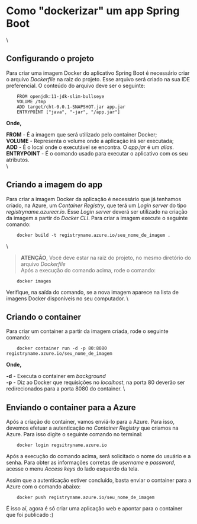 # Como "dockerizar" um app Spring Boot

\
## Configurando o projeto

Para criar uma imagem Docker do aplicativo Spring Boot é necessário criar o arquivo *Dockerfile* na raiz do projeto. Esse arquivo será criado na sua IDE preferencial. O conteúdo do arquivo deve ser o seguinte:

		FROM openjdk:11-jdk-slim-bullseye
		VOLUME /tmp
		ADD target/cht-0.0.1-SNAPSHOT.jar app.jar
		ENTRYPOINT ["java", "-jar", "/app.jar"]

**Onde,**

**FROM** - É a imagem que será utilizado pelo container Docker;\
**VOLUME** - Representa o volume onde a aplicação irá ser executada;\
**ADD** - É o local onde o executável se encontra. O *app.jar* é um *alias*.\
**ENTRYPOINT** - É o comando usado para executar o aplicativo com os seu atributos.\
\
## Criando a imagem do app

Para criar a imagem Docker da aplicação é necessário que já tenhamos criado, na Azure, um *Container Registry*, que terá um *Login server* do tipo *registryname.azurecr.io*. Esse *Login server* deverá ser utilizado na criação da imagem a partir do *Docker CLI*. Para criar a imagem execute o seguinte comando:

		docker build -t registryname.azure.io/seu_nome_de_imagem .
\
> **ATENÇÃO**, Você deve estar na raiz do projeto, no mesmo diretório do arquivo *Dockerfile*
\
Após a execução do comando acima, rode o comando:

		docker images

Verifique, na saída do comando, se a nova imagem aparece na lista de imagens Docker disponíveis no seu computador.
\
## Criando o container

Para criar um container a partir da imagem criada, rode o seguinte comando:

		docker container run -d -p 80:8080 registryname.azure.io/seu_nome_de_imagem

**Onde,**

**-d** - Executa o container em *background*\
**-p** - Diz ao Docker que requisições no *localhost*, na porta 80 deverão ser redirecionados para a porta 8080 do container.
\
## Enviando o container para a Azure

Após a criação do container, vamos enviá-lo para a Azure. Para isso, devemos efetuar a autenticação no *Container Registry* que criamos na Azure. Para isso digite o seguinte comando no terminal:

		docker login regsitryname.azure.io			

Após a execução do comando acima, será solicitado o nome do usuário e a senha. Para obter as informações corretas de *username* e *password*, acesse o menu *Access keys* do lado esquerdo da tela.

Assim que a autenticação estiver concluído, basta enviar o container para a Azure com o comando abaixo:

		docker push registryname.azure.io/seu_nome_de_imagem 

É isso aí, agora é só criar uma aplicação web e apontar para o container que foi publicado :)
